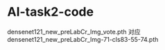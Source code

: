 # AI-task2-code

densenet121_new_preLabCr_Img_vote.pth 对应 densenet121_new_preLabCr_Img-71-cls83-55-74.pth
